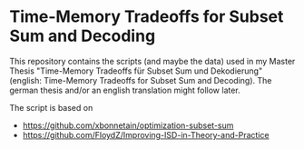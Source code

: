 # Time-Memory Tradeoffs for Subset Sum and Decoding
This repository contains the scripts (and maybe the data) used in my Master Thesis "Time-Memory Tradeoffs für Subset Sum und Dekodierung" (english: Time-Memory Tradeoffs for Subset Sum and Decoding). The german thesis and/or an english translation might follow later.


The script is based on
* https://github.com/xbonnetain/optimization-subset-sum
* https://github.com/FloydZ/Improving-ISD-in-Theory-and-Practice
